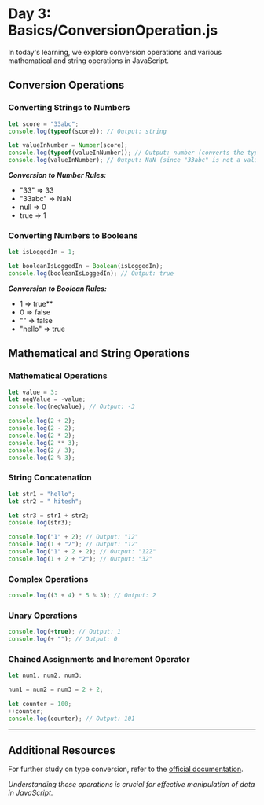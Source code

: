 # Day 3: Basics/ConversionOperation.js

In today's learning, we explore conversion operations and various mathematical and string operations in JavaScript.

## Conversion Operations

### Converting Strings to Numbers

```javascript
let score = "33abc";
console.log(typeof(score)); // Output: string

let valueInNumber = Number(score);
console.log(typeof(valueInNumber)); // Output: number (converts the type to a number, even if it's not a valid number)
console.log(valueInNumber); // Output: NaN (since "33abc" is not a valid number)
```

***Conversion to Number Rules:***
- "33" => 33
- "33abc" => NaN
- null => 0
- true => 1

### Converting Numbers to Booleans

```javascript
let isLoggedIn = 1;

let booleanIsLoggedIn = Boolean(isLoggedIn);
console.log(booleanIsLoggedIn); // Output: true
```

_**Conversion to Boolean Rules:**_
- 1 => true**
- 0 => false
- "" => false
- "hello" => true

## Mathematical and String Operations
### Mathematical Operations

```javascript
let value = 3;
let negValue = -value;
console.log(negValue); // Output: -3

console.log(2 + 2);
console.log(2 - 2);
console.log(2 * 2);
console.log(2 ** 3);
console.log(2 / 3);
console.log(2 % 3);
```

### String Concatenation

```javascript
let str1 = "hello";
let str2 = " hitesh";

let str3 = str1 + str2;
console.log(str3);

console.log("1" + 2); // Output: "12"
console.log(1 + "2"); // Output: "12"
console.log("1" + 2 + 2); // Output: "122"
console.log(1 + 2 + "2"); // Output: "32"
```

### Complex Operations

```javascript
console.log((3 + 4) * 5 % 3); // Output: 2
```

### Unary Operations

```javascript
console.log(+true); // Output: 1
console.log(+ ""); // Output: 0
```

### Chained Assignments and Increment Operator

```javascript
let num1, num2, num3;

num1 = num2 = num3 = 2 + 2;

let counter = 100;
++counter;
console.log(counter); // Output: 101
```

<hr>

## Additional Resources
For further study on type conversion, refer to the [official documentation](https://tc39.es/ecma262/multipage/abstract-operations.html#sec-type-conversion).

_Understanding these operations is crucial for effective manipulation of data in JavaScript._
